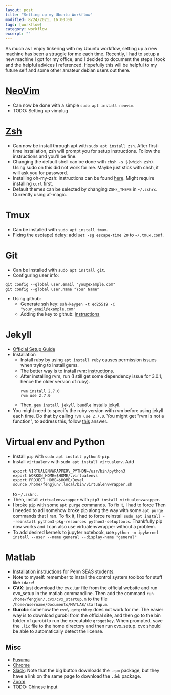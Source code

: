 ```yaml
---
layout: post
title: "Setting up my Ubuntu Workflow"
modified: 8/24/2021, 16:00:00
tags: [workflow]
category: workflow
excerpt: ""
---
```


As much as I enjoy tinkering with my Ubuntu workflow, setting up a new machine
has been a struggle for me each time. Recently, I had to setup a new machine I
got for my office, and I decided to document the steps I took and the helpful
advices I referenced. Hopefully this will be helpful to my future self and some
other amateur debian users out there.

# [NeoVim](https://neovim.io/)
- Can now be done with a simple `sudo apt install neovim`.
- TODO: Setting up vimplug

# [Zsh](https://github.com/ohmyzsh/ohmyzsh/wiki/Installing-ZSH)
- Can now be install through apt with `sudo apt install zsh`. After first-time
  installation, zsh will prompt you for setup instructions. Follow the
  instructions and you'll be fine.
- Changing the default shell can be done with `chsh -s $(which zsh)`. Using
  sudo on this did not work for me. Maybe just stick with chsh, it will ask you
  for password.
- Installing oh-my-zsh: instructions can be found
  [here](https://ohmyz.sh/#install). Might require installing `curl` first.
- Default themes can be selected by changing `ZSH\_THEME` in `~/.zshrc`.
  Currently using af-magic.

# Tmux
- Can be installed with `sudo apt install tmux`.
- Fixing the esc(ape) delay: add `set -sg escape-time 20` to `~/.tmux.conf`.

# Git
- Can be installed with `sudo apt install git`.
- Configuring user info:
```
git config --global user.email "you@example.com"
git config --global user.name "Your Name"
```
- Using github:
    * Generate ssh key: `ssh-keygen -t ed25519 -C "your_email@example.com"`
    * Adding the key to github:
      [instructions](https://docs.github.com/en/github/authenticating-to-github/connecting-to-github-with-ssh/adding-a-new-ssh-key-to-your-github-account)


# Jekyll
- [Official Setup Guide](https://jekyllrb.com/docs/step-by-step/01-setup/)
- Installation
    * Install ruby by using `apt install ruby` causes permission issues when
      trying to install gems.
    * The better way is to install rvm:
      [instructions](https://rvm.io/rvm/install#explained).
    * After installing rvm, run (I still get some dependency issue for 3.0.1, hence the older version of ruby).
        ```
        rvm install 2.7.0
        rvm use 2.7.0
        ```
    * Then, `gem install jekyll bundle` installs jekyll.
- You might need to specify the ruby version with rvm before using jekyll each
  time. Do that by calling `rvm use 2.7.0`. You might get "rvm is not a
  function", to address this, follow
  [this](https://stackoverflow.com/a/16103755) answer.


# Virtual env and Python
- Install `pip` with `sudo apt install python3-pip`.
- Install `virtualenv` with `sudo apt install virtualenv`. Add
    ```
    export VIRTUALENVWRAPPER\_PYTHON=/usr/bin/python3
    export WORKON_HOME=$HOME/.virtualenvs
    export PROJECT_HOME=$HOME/Devel
    source /home/fengjun/.local/bin/virtualenvwrapper.sh
    ```
    to `~/.zshrc`. 
- Then, install `virtualenvwrapper` with `pip3 install virtualenvwrapper`.
- I broke `pip` with some `apt purge` commands. To fix it, I had to force Then
  I needed to adI somehow broke pip along the way with some `apt purge`
  commands that I ran. To fix it, I had to force reinstall `sudo apt install
  --reinstall python3-pkg-resources python3-setuptools`.  Thankfully pip now
  works and I can also use virtualenvwrapper without a problem.
- To add desired kernels to jupyter notebook, use `python -m ipykernel install
  --user --name general --display-name "general"`

# Matlab
- [Installation
  instructions](https://cets.seas.upenn.edu/software/matlab/student/) for Penn
  SEAS students.
- Note to myself: remember to install the control system toolbox for stuff like
  `idare`!
- **CVX**: just download the cvx .tar file from the official website and run
  cvx\_setup in the matlab commandline. Then add the command `run
  /home/fengjun/.cvx/cvx_startup.m` to the file
  `/home/username/Documents/MATLAB/startup.m`.
- **Gurobi**: somehow the `cvx\_getgrbkey` does not work for me. The easier way
  is to download gurobi from the official site, and then go to the bin folder
  of gurobi to run the executable `grbgetkey`. When prompted, save the `.lic`
  file to the home directory and then run cvx\_setup. cvx should be able to
  automatically detect the license.

## Misc
- [Fusuma](https://github.com/iberianpig/fusuma)
- [Chrome](https://www.google.com/chrome/)
- [Slack](https://slack.com/downloads/linux): Note that the big button
  downloads the `.rpm` package, but they have a link on the same page to
  download the `.deb` package.
- [Zoom](https://zoom.us/download)
- TODO: Chinese input
